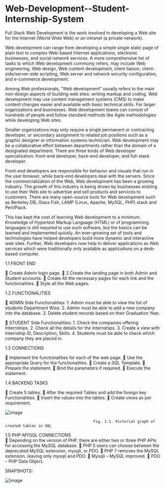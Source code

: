 # Web-Development--Student-Internship-System

Full Stack Web Development is the work involved in developing a Web site for the Internet (World Wide Web) or an intranet (a private network).

Web development can range from developing a simple single static page of plain text to complex Web-based Internet applications, electronic businesses, and social network services.
A more comprehensive list of tasks to which Web development commonly refers, may include Web engineering, Web design, Web content development,
client liaison, client-side/server-side scripting, Web server and network security configuration, and e-commerce development. 

Among Web professionals, "Web development" usually refers to the main non-design aspects of building web sites: writing markup and coding.
Web development may use content management systems (CMS) to make content changes easier and available with basic technical skills. For larger organizations and businesses.
Web development teams can consist of hundreds of people and follow standard methods like Agile methodologies while developing Web sites.

Smaller organizations may only require a single permanent or contracting developer, or secondary assignment to related job positions such as a graphic designer or information systems technician. Web development may be a collaborative effort between departments rather than the domain of a designated department.
There are three kinds of Web developer specialization: front-end developer, back-end developer, and full-stack developer.

Front-end developers are responsible for behavior and visuals that run in the user browser, while back-end developers deal with the servers. Since the commercialization of the Web, Web development has been a growing industry. The growth of this industry is being driven by businesses wishing to use their Web site to advertise and sell products and services to customers.
There are many open-source tools for Web development such as Berkeley DB, Glass Fish, LAMP (Linux, Apache, MySQL, PHP) stack and Perl/Plack.

This has kept the cost of learning Web development to a minimum. Knowledge of Hypertext Markup Language (HTML) or of programming languages is still required to use such software, but the basics can be learned and implemented quickly. An ever-growing set of tools and technologies have helped developers build more dynamic and interactive web sites. Further, Web developers now help to deliver applications as Web services which were traditionally only available as applications on a desk-based computer.


1.1 FRONT END

	Create Admin login page. 
	2.Create the landing page in both Admin and Student accounts. 
	Create All the necessary pages for each link and the functionalities.
	Style all the Web pages. 

1.2	FUNCTIONALITIES

	ADMIN Side Functionalities: 
                 1. Admin must be able to view the list of students Department Wise. 
                 2. Admin must be able to add a new company into the database. 
                 3. Delete student records based on their Graduation Year.

	STUDENT Side Functionalities: 
                 1. Check the companies offering Internships.
                 2. Check all the details for the internships. 
                 3. Create a view with Internship ID, Description, Skills. 
                 4. Students must be able to check which company they are placed in. 


1.3	CONNECTIONS

	Implement the functionalities for each of the web page. 
	Use the appropriate Query for the functionalities.
	Create a SQL Template.
	Prepare the statement.
	Bind the parameters if required. 
	Execute the statement.

1.4 BACKEND TASKS

	Create 5 tables.
	After the required Tables and add the foreign key Functionalities. 
	Insert the values into the tables.
	Create views as per requirement.


![image](https://github.com/VinodKumarN1/Web-Development--Student-Internship-System/assets/141704226/39809f36-aa60-4190-b022-67db96edf683)


                                            Fig. 1.1. Pictorial graph of created tables in SQL


1.5 PHP-MYSQL CONNECTIONS  
	Depending on the version of PHP, there are either two or three PHP APIs for accessing the MySQL database.
	PHP 5 users can choose between the deprecated MySQL extension, mysqli, or PDO. 
	PHP 7 removes the MySQL extension, leaving only mysqli and PDO.
	Mysqli – MySQL improved.
	PDO – PHP Data Object.

SNAPSHOTS:

![image](https://github.com/VinodKumarN1/Web-Development--Student-Internship-System/assets)
